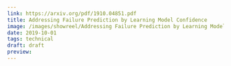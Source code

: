 ```yaml
---
link: https://arxiv.org/pdf/1910.04851.pdf
title: Addressing Failure Prediction by Learning Model Confidence
image: /images/showreel/Addressing Failure Prediction by Learning Model Confidence.jpg
date: 2019-10-01
tags: technical
draft: draft
preview:
---
```



